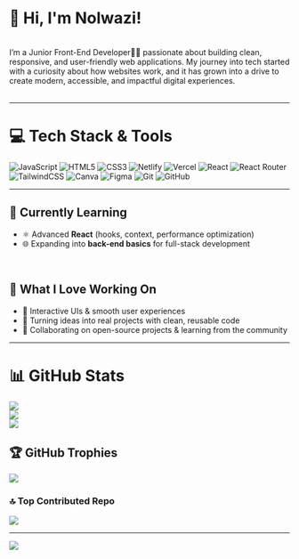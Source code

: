 # 💫 Hi, I'm Nolwazi!
<br>I’m a Junior Front-End Developer👩‍💻 passionate about building clean, responsive, and user-friendly web applications. My journey into tech started with a curiosity about how websites work, and it has grown into a drive to create modern, accessible, and impactful digital experiences.<br><br>

---

# 💻 Tech Stack & Tools
![JavaScript](https://img.shields.io/badge/javascript-%23323330.svg?style=for-the-badge&logo=javascript&logoColor=%23F7DF1E) ![HTML5](https://img.shields.io/badge/html5-%23E34F26.svg?style=for-the-badge&logo=html5&logoColor=white) ![CSS3](https://img.shields.io/badge/css3-%231572B6.svg?style=for-the-badge&logo=css3&logoColor=white) ![Netlify](https://img.shields.io/badge/netlify-%23000000.svg?style=for-the-badge&logo=netlify&logoColor=#00C7B7) ![Vercel](https://img.shields.io/badge/vercel-%23000000.svg?style=for-the-badge&logo=vercel&logoColor=white) ![React](https://img.shields.io/badge/react-%2320232a.svg?style=for-the-badge&logo=react&logoColor=%2361DAFB) ![React Router](https://img.shields.io/badge/React_Router-CA4245?style=for-the-badge&logo=react-router&logoColor=white) ![TailwindCSS](https://img.shields.io/badge/tailwindcss-%2338B2AC.svg?style=for-the-badge&logo=tailwind-css&logoColor=white) ![Canva](https://img.shields.io/badge/Canva-%2300C4CC.svg?style=for-the-badge&logo=Canva&logoColor=white) ![Figma](https://img.shields.io/badge/figma-%23F24E1E.svg?style=for-the-badge&logo=figma&logoColor=white) ![Git](https://img.shields.io/badge/git-%23F05033.svg?style=for-the-badge&logo=git&logoColor=white) ![GitHub](https://img.shields.io/badge/github-%23121011.svg?style=for-the-badge&logo=github&logoColor=white)

---

## 🌱 Currently Learning  
- ⚛️ Advanced **React** (hooks, context, performance optimization)  
- 🌐 Expanding into **back-end basics** for full-stack development  
<br>

## 🚀 What I Love Working On  
- 🎨 Interactive UIs & smooth user experiences  
- 🧩 Turning ideas into real projects with clean, reusable code  
- 🤝 Collaborating on open-source projects & learning from the community

---

# 📊 GitHub Stats
![](https://github-readme-stats.vercel.app/api?username=Lwazi-Masondo&theme=radical&hide_border=false&include_all_commits=false&count_private=true)<br/>
![](https://nirzak-streak-stats.vercel.app/?user=Lwazi-Masondo&theme=radical&hide_border=false)<br/>
![](https://github-readme-stats.vercel.app/api/top-langs/?username=Lwazi-Masondo&theme=radical&hide_border=false&include_all_commits=false&count_private=true&layout=compact)

## 🏆 GitHub Trophies
![](https://github-profile-trophy.vercel.app/?username=Lwazi-Masondo&theme=radical&no-frame=false&no-bg=false&margin-w=4)

### 🔝 Top Contributed Repo
![](https://github-contributor-stats.vercel.app/api?username=Lwazi-Masondo&limit=5&theme=radical&combine_all_yearly_contributions=true)

---
[![](https://visitcount.itsvg.in/api?id=Lwazi-Masondo&icon=1&color=10)](https://visitcount.itsvg.in)

<!-- Proudly created with GPRM ( https://gprm.itsvg.in ) -->
